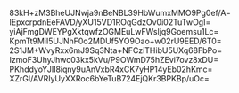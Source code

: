 83kH+zM3BheUJNwja9nBeNBL39HbWumxMMO9Pg0ef/A=
IEpxcrpdnEeFAVD/yXU15VD1ROqGdzOv0i02TuTwOgI=
yiAjFmgDWEYPgXktqwfzOGMEuLwFWsljq9Goemsu1Lc=
KpmTt9MiI5UJNhF0o2MDUf5YO9Oao+w02rU9EED/6T0=
2S1JM+WvyRxx6mJ9Sq3Nta+NFCziTHibU5UXq68FbPo=
IzmoF3UhyJhwc03kx5kVu/P9OWmD75hZEvi7ovz8xDU=
PKhddyoYJII8iqny9uAnVxbR4xCK7yHP14yEb02hKmc=
XZrGI/AVRIyUyXXRoc6bYeTuB724EjQKr3BPKBp/uOc=
